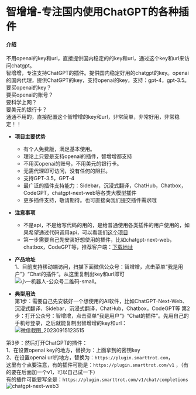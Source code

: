 # 智增增-专注国内使用ChatGPT的各种插件

#### 介绍
不用openai的key和url，直接提供国内稳定的的key和url，通过这个key和url来访问chatgpt。<br>
智增增，专注支持ChatGPT的插件。提供国内稳定好用的chatgpt的key。openai的国内代理，提供ChatGPT的key，支持openai的key，支持：gpt-4，gpt-3.5。
要买openai的key？<br>
要买openai的账号？   <br>
要科学上网？  <br>
要美元的银行卡？<br>
通通不用的，直接配置这个智增增的key和url，非常简单，非常好用，非常稳定！！<br>

- **项目主要优势**  
  * 有个人免费版，满足基本使用。
  * 理论上只要是支持openai的插件，智增增都支持
  * 不用买openai的账号，不用美元的银行卡。 
  * 无需代理即可访问，没有任何的阻拦。  
  * 支持GPT-3.5，GPT-4    
  * 最广泛的插件支持能力：Sidebar，沉浸式翻译，ChatHub，Chatbox，CodeGPT，chatgpt-next-web等各类大模型插件  
  * 更多插件支持，敬请期待。也可直接向我们提交插件需求哦  

- **注意事项**  
  * 不是api，不是给写代码的用的，是给普通使用各类插件的用户使用的，如果希望通过代码调用api，可以看我们[这个项目](https://github.com/xing61/xiaoyi-robot)
  * 第一步需要自己先安装好想使用的插件，比如chatgpt-next-web，chatbox，CodeGPT等，推荐客户端：[下载地址](https://gitee.com/smarttrot/zzz-files/tree/master/chat-next-web)
   
- **产品地址**   
1、目前支持移动端访问，扫描下面微信公众号：智增增，点击菜单“我是用户”》“Chat的插件”。从这里复制出key和url即可                  
 ![小一机器人-公众号二维码-small](https://github.com/xing61/xiaoyi-robot/assets/38256442/34775bf9-8a23-4bc8-8303-12ee3b1c1425)。        
          
 
- **典型用法**    
第1步：需要自己先安装好一个想使用的AI软件，比如ChatGPT-Next-Web、沉浸式翻译、Sidebar，沉浸式翻译，ChatHub，Chatbox，CodeGPT等
第2步：打开公众号：智增增，点击菜单“我是用户”》“Chat的插件”。先用自己的手机号登录，之后就能复制出智增增的key和url：     
![微信截图_20230915123515](https://github.com/xing61/chatgpt-plugin-key/assets/38256442/62bbbe95-ed52-42e8-afbd-9bc5965fad3f)    

第3步：然后打开ChatGPT的插件：<br>
1、在设置openai key的地方，替换为：上面拿到的密钥key <br>
2、在设置openai url的地方，替换为：`https://plugin.smarttrot.com`，<br>
这里有个点要注意，有的插件可能是：`https://plugin.smarttrot.com/v1` ，（有的要在后面加一个v1，可以自己试一下）<br>
有的插件可能要写全是：`https://plugin.smarttrot.com/v1/chat/completions` <br>
![chatgpt-next-web3](https://github.com/xing61/chatgpt-plugin-key/assets/38256442/d4cf379a-cbb6-4cfa-b460-cee62ff71ab5)


